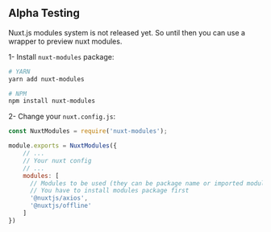 ## Alpha Testing

Nuxt.js modules system is not released yet. So until then you can use a wrapper to preview nuxt modules.

1- Install `nuxt-modules` package:
```bash
# YARN
yarn add nuxt-modules

# NPM
npm install nuxt-modules

```

2- Change your `nuxt.config.js`:

```js
const NuxtModules = require('nuxt-modules');

module.exports = NuxtModules({
    // ...
    // Your nuxt config
    // ...
    modules: [
      // Modules to be used (they can be package name or imported module)
      // You have to install modules package first
      '@nuxtjs/axios',
      '@nuxtjs/offline'
    ]
})
```
